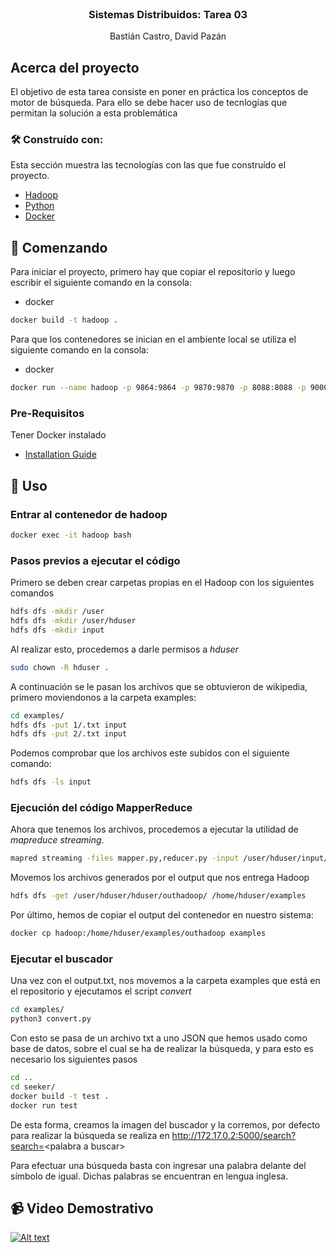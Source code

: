 
<br />
<div align="center">

  <h3 align="center">Sistemas Distribuidos: Tarea 03</h3>

  <p align="center">
    Bastián Castro, David Pazán
  </p>
</div>


## Acerca del proyecto

El objetivo de esta tarea consiste en poner en práctica los conceptos de motor de búsqueda. Para ello se debe hacer uso de tecnlogías que permitan la solución a esta problemática


### 🛠 Construído con:

Esta sección muestra las tecnologías con las que fue construído el proyecto.

* [Hadoop](https://hadoop.apache.org)
* [Python](https://www.python.org)
* [Docker](https://www.docker.com)


## 🔰 Comenzando

Para iniciar el proyecto, primero hay que copiar el repositorio y luego escribir el siguiente comando en la consola:
* docker
```sh
docker build -t hadoop .
```
Para que los contenedores se inician en el ambiente local se utiliza el siguiente comando en la consola:
* docker
```sh
docker run --name hadoop -p 9864:9864 -p 9870:9870 -p 8088:8088 -p 9000:9000 --hostname sd hadoop
```
### Pre-Requisitos

Tener Docker instalado
* [Installation Guide](https://docs.docker.com/engine/install/debian/)



## 🤝 Uso

### Entrar al contenedor de hadoop
```sh
docker exec -it hadoop bash
```

### Pasos previos a ejecutar el código
Primero se deben crear carpetas propias en el Hadoop con los siguientes comandos
```sh
hdfs dfs -mkdir /user
hdfs dfs -mkdir /user/hduser
hdfs dfs -mkdir input	
```
Al realizar esto, procedemos a darle permisos a *hduser*

```sh
sudo chown -R hduser .
```

A continuación se le pasan los archivos que se obtuvieron de wikipedia, primero moviendonos a la carpeta examples:
```sh
cd examples/
hdfs dfs -put 1/.txt input
hdfs dfs -put 2/.txt input
```

Podemos comprobar que los archivos este subidos con el siguiente comando:
```sh
hdfs dfs -ls input
```
### Ejecución del código MapperReduce
Ahora que tenemos los archivos, procedemos a ejecutar la utilidad de *mapreduce streaming*.
```sh
mapred streaming -files mapper.py,reducer.py -input /user/hduser/input/*.txt -output hduser/outhadoop/ -mapper ./mapper.py -reducer ./reducer.py
```
Movemos los archivos generados por el output que nos entrega Hadoop
```sh
hdfs dfs -get /user/hduser/hduser/outhadoop/ /home/hduser/examples
```

Por último, hemos de copiar el output del contenedor en nuestro sistema:
```sh
docker cp hadoop:/home/hduser/examples/outhadoop examples
```

### Ejecutar el buscador
Una vez con el output.txt, nos movemos a la carpeta examples que está en el repositorio y ejecutamos el script *convert*
```sh
cd examples/
python3 convert.py
```
Con esto se pasa de un archivo txt a uno JSON que hemos usado como base de datos, sobre el cual se ha de realizar la búsqueda, y para esto es necesario los siguientes pasos

```sh
cd ..
cd seeker/
docker build -t test .
docker run test
```

De esta forma, creamos la imagen del buscador y la corremos, por defecto para realizar la búsqueda se realiza en <a href="http://172.17.0.2:5000/search?search=" target="_blank">http://172.17.0.2:5000/search?search=<palabra a buscar\></a>

Para efectuar una búsqueda basta con ingresar una palabra delante del símbolo de igual. Dichas palabras se encuentran en lengua inglesa.

## 📹 Video Demostrativo
[![Alt text](https://i.imgur.com/OVbIpJ7.jpg)](https://youtu.be/6NC_x1rzQJw)
